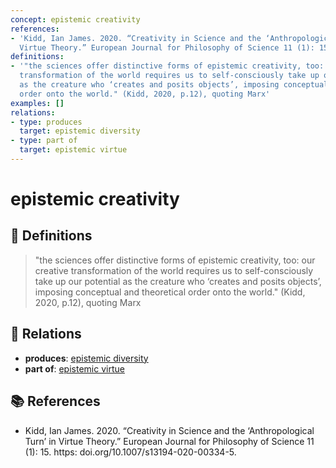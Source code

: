 ```yaml
---
concept: epistemic creativity
references:
- 'Kidd, Ian James. 2020. “Creativity in Science and the ‘Anthropological Turn’ in
  Virtue Theory.” European Journal for Philosophy of Science 11 (1): 15. https: doi.org/10.1007/s13194-020-00334-5.'
definitions:
- '"the sciences offer distinctive forms of epistemic creativity, too: our creative
  transformation of the world requires us to self-consciously take up our potential
  as the creature who ‘creates and posits objects’, imposing conceptual and theoretical
  order onto the world." (Kidd, 2020, p.12), quoting Marx'
examples: []
relations:
- type: produces
  target: epistemic diversity
- type: part of
  target: epistemic virtue
---
```


# epistemic creativity

## 📖 Definitions

> "the sciences offer distinctive forms of epistemic creativity, too: our creative transformation of the world requires us to self-consciously take up our potential as the creature who ‘creates and posits objects’, imposing conceptual and theoretical order onto the world." (Kidd, 2020, p.12), quoting Marx

## 🔗 Relations

- **produces**: [epistemic diversity](./epistemic-diversity.md)
- **part of**: [epistemic virtue](./epistemic-virtue.md)

## 📚 References

- Kidd, Ian James. 2020. “Creativity in Science and the ‘Anthropological Turn’ in Virtue Theory.” European Journal for Philosophy of Science 11 (1): 15. https: doi.org/10.1007/s13194-020-00334-5.
